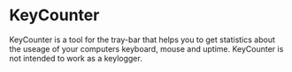 # KeyCounter
KeyCounter is a tool for the tray-bar that helps you to get statistics about the useage of your computers keyboard, mouse and uptime. KeyCounter is not intended to work as a keylogger.
